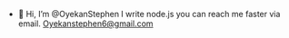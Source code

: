 - 👋 Hi, I’m @OyekanStephen
  I write node.js
  you can reach me faster via email.
  Oyekanstephen6@gmail.com
